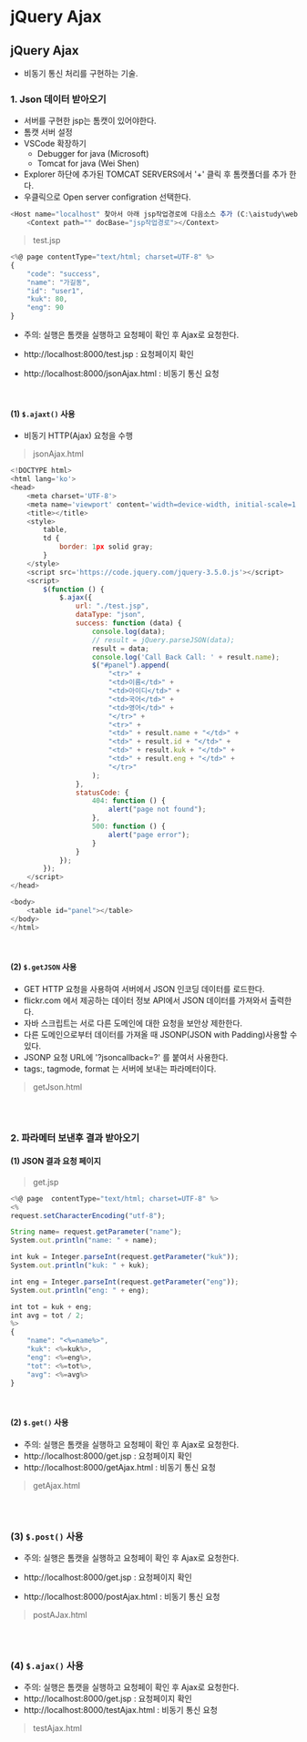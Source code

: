 # jQuery Ajax

## jQuery Ajax

- 비동기 통신 처리를 구현하는 기술.

### 1. Json 데이터 받아오기

- 서버를 구현한 jsp는 톰캣이 있어야한다.
- 톰캣 서버 설정
- VSCode 확장하기
  - Debugger for java (Microsoft)
  - Tomcat for java (Wei Shen)
- Explorer 하단에 추가된 TOMCAT SERVERS에서 '+' 클릭 후 톰캣폴더를 추가 한다.
- 우클릭으로 Open server configration 선택한다.

```javascript
<Host name="localhost" 찾아서 아래 jsp작업경로에 다음소스 추가 (C:\aistudy\web\jquery\ajax)
    <Context path="" docBase="jsp작업경로"></Context>
```

> test.jsp

```javascript
<%@ page contentType="text/html; charset=UTF-8" %>
{
    "code": "success",
    "name": "가길동",
    "id": "user1",
    "kuk": 80,
    "eng": 90
}
```

- 주의: 실행은 톰캣을 실행하고 요청페이 확인 후 Ajax로 요청한다.

- http://localhost:8000/test.jsp : 요청페이지 확인
- http://localhost:8000/jsonAjax.html : 비동기 통신 요청

<br />

#### (1) `$.ajaxt()` 사용

- 비동기 HTTP(Ajax) 요청을 수행

> jsonAjax.html

```javascript
<!DOCTYPE html>
<html lang='ko'>
<head>
    <meta charset='UTF-8'>
    <meta name='viewport' content='width=device-width, initial-scale=1.0'>
    <title></title>
    <style>
        table,
        td {
            border: 1px solid gray;
        }
    </style>
    <script src='https://code.jquery.com/jquery-3.5.0.js'></script>
    <script>
        $(function () {
            $.ajax({
                url: "./test.jsp",
                dataType: "json",
                success: function (data) {
                    console.log(data);
                    // result = jQuery.parseJSON(data);
                    result = data;
                    console.log('Call Back Call: ' + result.name);
                    $("#panel").append(
                        "<tr>" +
                        "<td>이름</td>" +
                        "<td>아이디</td>" +
                        "<td>국어</td>" +
                        "<td>영어</td>" +
                        "</tr>" +
                        "<tr>" +
                        "<td>" + result.name + "</td>" +
                        "<td>" + result.id + "</td>" +
                        "<td>" + result.kuk + "</td>" +
                        "<td>" + result.eng + "</td>" +
                        "</tr>"
                    );
                },
                statusCode: {
                    404: function () {
                        alert("page not found");
                    },
                    500: function () {
                        alert("page error");
                    }
                }
            });
        });
    </script>
</head>

<body>
    <table id="panel"></table>
</body>
</html>
```

<br />

#### (2) `$.getJSON` 사용

- GET HTTP 요청을 사용하여 서버에서 JSON 인코딩 데이터를 로드한다.
- flickr.com 에서 제공하는 데이터 정보 API에서 JSON 데이터를 가져와서 출력한다.
- 자바 스크립트는 서로 다른 도메인에 대한 요청을 보안상 제한한다.
- 다른 도메인으로부터 데이터를 가져올 때 JSONP(JSON with Padding)사용할 수 있다.
- JSONP 요청 URL에 '?jsoncallback=?' 를 붙여서 사용한다.
- tags:, tagmode, format 는 서버에 보내는 파라메터이다.

> getJson.html

```javascript

```

<br />

### 2. 파라메터 보낸후 결과 받아오기

#### (1) JSON 결과 요청 페이지

> get.jsp

```javascript
<%@ page  contentType="text/html; charset=UTF-8" %>
<%
request.setCharacterEncoding("utf-8");

String name= request.getParameter("name");
System.out.println("name: " + name);

int kuk = Integer.parseInt(request.getParameter("kuk"));
System.out.println("kuk: " + kuk);

int eng = Integer.parseInt(request.getParameter("eng"));
System.out.println("eng: " + eng);

int tot = kuk + eng;
int avg = tot / 2;
%>
{
    "name": "<%=name%>",
    "kuk": <%=kuk%>,
    "eng": <%=eng%>,
    "tot": <%=tot%>,
    "avg": <%=avg%>
}
```

<br />

#### (2) `$.get()` 사용

- 주의: 실행은 톰캣을 실행하고 요청페이 확인 후 Ajax로 요청한다.
- http://localhost:8000/get.jsp : 요청페이지 확인
- http://localhost:8000/getAjax.html : 비동기 통신 요청

> getAjax.html

```javascript

```

<br />

### (3) `$.post()` 사용

- 주의: 실행은 톰캣을 실행하고 요청페이 확인 후 Ajax로 요청한다.

- http://localhost:8000/get.jsp : 요청페이지 확인
- http://localhost:8000/postAjax.html : 비동기 통신 요청

> postAJax.html

```javascript

```

<br />

### (4) `$.ajax()` 사용

- 주의: 실행은 톰캣을 실행하고 요청페이 확인 후 Ajax로 요청한다.
- http://localhost:8000/get.jsp : 요청페이지 확인
- http://localhost:8000/testAjax.html : 비동기 통신 요청

> testAjax.html

```javascript

```
